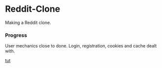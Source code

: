 # Reddit-Clone
Making a Reddit clone.

### Progress
User mechanics close to done. Login, registration, cookies and cache dealt with.

[tut](https://www.youtube.com/watch?v=I6ypD7qv3Z8&amp;t=1216s)

